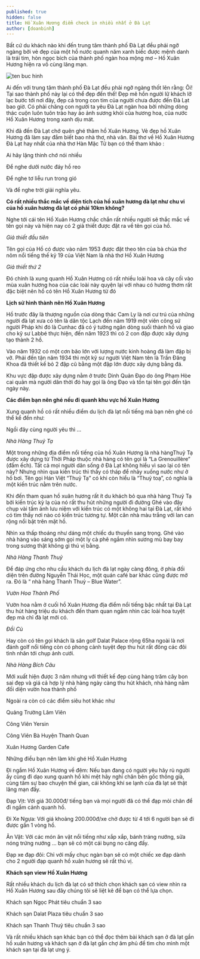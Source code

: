 ```yaml
---
published: true
hidden: false
title: Hồ Xuân Hương điểm check in nhiều nhất ở Đà Lạt
author: [doanbinh] 
---
```


Bất cứ du khách nào khi đến trung tâm thành phố Đà Lạt đều phải ngỡ ngàng bởi vẻ đẹp của một hồ nước quanh năm xanh biếc được mệnh danh là trái tim, hòn ngọc bích của thành phố ngàn hoa mộng mơ – Hồ Xuân Hương hiện ra vô cùng lãng mạn. 

![ten buc hinh](https://dulichvietxanh.com/wp-content/uploads/2019/04/ho-xuan-huong.jpg "ten buc hinh")


Ai đến với trung tâm thành phố Đà Lạt đều phải ngỡ ngàng thốt lên rằng: Ôi! Tại sao thành phố này lại có thể đẹp đến thế! Đẹp mê hồn người lữ khách lỡ lạc bước tới nơi đây, đẹp cả trong con tim của người chưa được đến Đà Lạt bao giờ. Có phải chăng con người ta yêu Đà Lạt ngàn hoa bởi những dòng thác cuộn luôn tuôn trào hay ảo ảnh sương khói của hương hoa, của nước Hồ Xuân Hương trong xanh dịu mát.


Khi đã đến Đà Lạt chớ quên ghé thăm hồ Xuân Hương. Vẻ đẹp hồ Xuân Hương đã làm say đắm biết bao nhà thơ, nhà văn. Bài thơ về Hồ Xuân Hương Đà Lạt hay nhất của nhà thơ Hàn Mặc Tử bạn có thể tham khảo :

Ai hãy lặng thinh chớ nói nhiều

Để nghe dưới nước đáy hồ reo

Để nghe tơ liễu run trong gió

Và để nghe trời giải nghĩa yêu.

**Có rất nhiều thắc mắc về diện tích của hồ xuân hương đà lạt như chu vi của hồ xuân hương đà lạt có phải 10km không?** 

Nghe tới cái tên Hồ Xuân Hương chắc chắn rất nhiều người sẽ thắc mắc về tên gọi này và hiện nay có 2 giả thiết được đặt ra về tên gọi của hồ.

*Giả thiết đầu tiên*

Tên gọi của Hồ có được vào năm 1953 được đặt theo tên của bà chúa thơ nôm nổi tiếng thế kỷ 19 của Việt Nam là nhà thơ Hồ Xuân Hương

*Giả thiết thứ 2*

Đó chính là xung quanh Hồ Xuân Hương có rất nhiều loài hoa và cây cối vào mùa xuân hương hoa của các loài này quyện lại với nhau có hương thơm rất đặc biệt nên hồ có tên Hồ Xuân Hương từ đó

**Lịch sử hình thành nên Hồ Xuân Hương**

Hồ trước đây là thượng nguồn của dòng thác Cam Ly là nơi cư trú của những người đà lạt xưa có tên là dân tộc Lạch đến năm 1919 một viên công sứ người Pháp khi đó là Cunhac đã có ý tưởng ngăn dòng suối thành hồ và giao cho kỹ sư Labbé thực hiện, đến năm 1923 thì có 2 con đập được xây dựng tạo thành 2 hồ.

Vào năm 1932 có một cơn bão lớn với lượng nước kinh hoàng đã làm đập bị vỡ. Phải đến tận năm 1934 thì một kỹ sư người Việt Nam tên là Trần Đăng Khoa đã thiết kế bỏ 2 đập cũ bằng một đập lớn được xây dựng bằng đá.

Khu vực đập được xây dựng nằm ở trước Dinh Quản Đạo do ông Phạm Hòe cai quản mà người dân thời đó hay gọi là ông Đạo và tồn tại tên gọi đến tận ngày này.

**Các điểm bạn nên ghé nếu đi quanh khu vực hồ Xuân Hương**

Xung quanh hồ có rất nhiều điểm du lịch đà lạt nổi tiếng mà bạn nên ghé có thể kể đến như:

Ngồi đây cùng người yêu thì …

*Nhà Hàng Thuỷ Tạ*

Một trong những địa điểm nổi tiếng của hồ Xuân Hương là nhà hàngThuỷ Tạ được xây dựng từ Thời Pháp thuộc nhà hàng có tên gọi là “La Grenouillère” (đầm ếch). Tất cả mọi người dân sống ở Đà Lạt không hiểu vì sao lại có tên này? Nhưng nhìn qua kiến trúc thì thấy có tháp để nhảy xuống nước như ở hồ bơi. Tên gọi Hán Việt “Thuỷ Tạ” có khi còn hiểu là “Thuỷ toạ”, có nghĩa là một kiến trúc nằm trên nước.


Khi đến tham quan hồ xuân hương rất ít du khách bỏ qua nhà hàng Thuỷ Tạ bởi kiến trúc kỳ lạ của nó rất thu hút những người đi đường Ghé vào đây chụp vài tấm ảnh lưu niệm với kiến trúc có một không hai tại Đà Lạt, rất khó có tìm thấy nơi nào có kiến trúc tương tự. Một căn nhà màu trắng với lan can rộng nổi bật trên mặt hồ.

Nhìn xa thấp thoáng như dáng một chiếc du thuyền sang trọng. Ghé vào nhà hàng vào sáng sớm gọi một ly cà phê ngắm nhìn sương mù bay bay trong sương thật không gì thú vị bằng.

*Nhà Hàng Thanh Thuỷ*

Để đáp ứng cho nhu cầu khách du lịch đà lạt ngày càng đông, ở phía đối diện trên đường Nguyễn Thái Học, một quán café bar khác cũng được mở ra. Đó là “ nhà hàng Thanh Thuỷ – Blue Water”.


*Vườn Hoa Thành Phố*

Vườn hoa nằm ở cuối hồ Xuân Hương địa điểm nổi tiếng bậc nhất tại Đà Lạt thu hút hàng triệu du khách đến tham quan ngắm nhìn các loài hoa tuyệt đẹp mà chỉ đà lạt mới có.

*Đồi Cù*

Hay còn có tên gọi khách là sân golf Dalat Palace rộng 65ha ngoài là nơi đánh golf nổi tiếng còn có phong cảnh tuyệt đẹp thu hút rất đông các đôi tình nhân tới chụp ảnh cưới.

*Nhà Hàng Bích Câu*

Mới xuất hiện được 3 năm nhưng với thiết kế đẹp cùng hàng trăm cây bon sai đẹp và giá cả hợp lý nhà hàng ngày càng thu hút khách, nhà hàng nằm đối diện vườn hoa thành phố

Ngoài ra còn có các điểm siêu hot khác như

Quảng Trường Lâm Viên

Công Viên Yersin

Công Viên Bà Huyện Thanh Quan

Xuân Hương Garden Cafe

Những điều bạn nên làm khi ghé Hồ Xuân Hương

Đi ngắm Hồ Xuân Hương về đêm: Nếu bạn đang có người yêu hãy rủ người ấy cùng đi dạo xung quanh hồ khi mệt hãy nghỉ chân bên gốc thông già, cùng tâm sự bao chuyện thế gian, cái không khí se lạnh của đà lạt sẽ thật lãng mạn đấy.

Đạp Vịt: Với giá 30.000đ/ tiếng bạn và mọi người đã có thể đạp mỏi chân để đi ngắm cảnh quanh hồ.

Đi Xe Ngựa: Với giá khoảng 200.000đ/xe chở được từ 4 tới 6 người bạn sẽ đi được gần 1 vòng hồ.

Ăn Vặt: Với các món ăn vặt nổi tiếng như xắp xắp, bánh tráng nướng, sữa nóng trứng nướng … bạn sẽ có một cái bụng no căng đấy.

Đạp xe đạp đôi: Chỉ với mấy chục ngàn bạn sẽ có một chiếc xe đạp dành cho 2 người đạp quanh hồ xuân hương sẽ rất thú vị.

**Khách sạn view Hồ Xuân Hương**

Rất nhiều khách du lịch đà lạt có sở thích chọn khách sạn có view nhìn ra Hồ Xuân Hương sau đây chúng tôi sẽ liệt kê để bạn có thể lựa chọn.

Khách sạn Ngọc Phát tiêu chuẩn 3 sao

Khách sạn Dalat Plaza tiêu chuẩn 3 sao

Khách sạn Thanh Thuỷ tiêu chuẩn 3 sao

Và rất nhiều khách sạn khác bạn có thể đọc thêm bài khách sạn ở đà lạt gần hồ xuân hương và khách sạn ở đà lạt gần chợ âm phủ để tìm cho mình một khách sạn tại đà lạt ưng ý.

